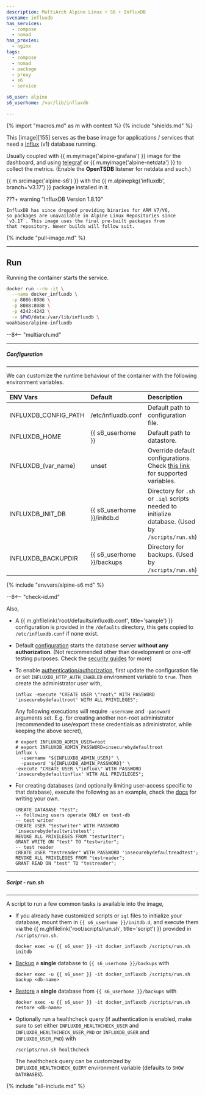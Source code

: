 ```yaml
---
description: MultiArch Alpine Linux + S6 + InfluxDB
svcname: influxdb
has_services:
  - compose
  - nomad
has_proxies:
  - nginx
tags:
  - compose
  - nomad
  - package
  - proxy
  - s6
  - service

s6_user: alpine
s6_userhome: /var/lib/influxdb

---
```


{% import "macros.md" as m with context %}
{% include "shields.md" %}

This [image][155] serves as the base image for applications
/ services that need a [Influx][1] (v1) database running.

Usually coupled with {{ m.myimage('alpine-grafana') }} image for
the dashboard, and using [telegraf][2] or {{
m.myimage('alpine-netdata') }} to collect the metrics.
(Enable the **OpenTSDB** listener for netdata and such.)

{{ m.srcimage('alpine-s6') }} with the {{
m.alpinepkg('influxdb', branch='v3.17') }} package installed in
it.

???+ warning "InfluxDB Version 1.8.10"

    InfluxDB has since dropped providing binaries for ARM V7/V6,
    so packages are unavailable in Alpine Linux Repositories since
    `v3.17`. This image uses the final pre-built packages from
    that repository. Newer builds will follow suit.

{% include "pull-image.md" %}

---
Run
---

Running the container starts the service.

``` sh
docker run --rm -it \
  --name docker_influxdb \
  -p 8086:8086 \
  -p 8088:8088 \
  -p 4242:4242 \
  -v $PWD/data:/var/lib/influxdb \
woahbase/alpine-influxdb
```

--8<-- "multiarch.md"

---
##### Configuration
---

We can customize the runtime behaviour of the container with the
following environment variables.

| ENV Vars             | Default                    | Description
| :---                 | :---                       | :---
| INFLUXDB_CONFIG_PATH | /etc/influxdb.conf         | Default path to configuration file.
| INFLUXDB_HOME        | {{ s6_userhome }}          | Default path to datastore.
| INFLUXDB_(var_name)  | unset                      | Override default configurations. Check [this link][3] for supported variables.
| INFLUXDB_INIT_DB     | {{ s6_userhome }}/initdb.d | Directory for `.sh` or `.iql` scripts needed to initialize database. (Used by `/scripts/run.sh`)
| INFLUXDB_BACKUPDIR   | {{ s6_userhome }}/backups  | Directory for backups. (Used by `/scripts/run.sh`)
{% include "envvars/alpine-s6.md" %}

--8<-- "check-id.md"

Also,

* A {{ m.ghfilelink('root/defaults/influxdb.conf', title='sample') }}
  configuration is provided in the `/defaults` directory, this
  gets copied to `/etc/influxdb.conf` if none exist.

* Default [configuration][3] starts the database server **without any
  authorization**. (Not recommended other than development
  or one-off testing purposes. Check the [security guides][6] for more)

* To enable [authentication/authorization][4],
  first update the configuration file or set
  `INFLUXDB_HTTP_AUTH_ENABLED` environment variable to `true`.
  Then create the administrator user with,
  ```
  influx -execute "CREATE USER \"root\" WITH PASSWORD 'insecurebydefaultroot' WITH ALL PRIVILEGES";
  ```
  Any following executions will require `-username` and
  `-password` arguments set. E.g. for creating another non-root
  administrator (recommended to use/export these credentials as
  administrator, while keeping the above secret),
  ```
  # export INFLUXDB_ADMIN_USER=root
  # export INFLUXDB_ADMIN_PASSWORD=insecurebydefaultroot
  influx \
    -username "${INFLUXDB_ADMIN_USER}" \
    -password '${INFLUXDB_ADMIN_PASSWORD}' \
  -execute "CREATE USER \"influx\" WITH PASSWORD 'insecurebydefaultinflux' WITH ALL PRIVILEGES";
  ```

* For creating databases (and optionally limiting user-access
  specific to that database), execute the following as an example,
  check the [docs][5] for writing your own.
  ```
  CREATE DATABASE "test";
  -- following users operate ONLY on test-db
  -- test writer
  CREATE USER "testwriter" WITH PASSWORD 'insecurebydefaultwritetest';
  REVOKE ALL PRIVILEGES FROM "testwriter";
  GRANT WRITE ON "test" TO "testwriter";
  -- test reader
  CREATE USER "testreader" WITH PASSWORD 'insecurebydefaultreadtest';
  REVOKE ALL PRIVILEGES FROM "testreader";
  GRANT READ ON "test" TO "testreader";
  ```

---
##### Script - run.sh
---

A script to run a few common tasks is available into the image,

* If you already have customized scripts or `iql` files to
  initialize your database, mount them in `{{ s6_userhome
  }}/initdb.d`, and execute them via the {{
  m.ghfilelink('root/scripts/run.sh', title='script') }}
  provided in `/scripts/run.sh`.
  ```
  docker exec -u {{ s6_user }} -it docker_influxdb /scripts/run.sh initdb
  ```

* [Backup][7] a **single** database to `{{ s6_userhome }}/backups` with
  ```
  docker exec -u {{ s6_user }} -it docker_influxdb /scripts/run.sh backup <db-name>
  ```

* [Restore][7] a **single** database from `{{ s6_userhome }}/backups` with
  ```
  docker exec -u {{ s6_user }} -it docker_influxdb /scripts/run.sh restore <db-name>
  ```

* Optionally run a healthcheck query (if authentication is
  enabled, make sure to set either `INFLUXDB_HEALTHCHECK_USER` and
  `INFLUXDB_HEALTHCHECK_USER_PWD` or `INFLUXDB_USER` and
  `INFLUXDB_USER_PWD`) with
  ```
  /scripts/run.sh healthcheck
  ```
  The healthcheck query can be customized by `INFLUXDB_HEALTHCHECK_QUERY`
  environment variable (defaults to `SHOW DATABASES`).

[1]: https://www.influxdata.com
[2]: https://www.influxdata.com/time-series-platform/telegraf/
[3]: https://docs.influxdata.com/influxdb/v1/administration/config/
[4]: https://docs.influxdata.com/influxdb/v1/administration/authentication_and_authorization/
[5]: https://docs.influxdata.com/influxdb/v1/query_language/spec/
[6]: https://docs.influxdata.com/influxdb/v1/administration/security/
[7]: https://docs.influxdata.com/influxdb/v1/administration/backup_and_restore/

{% include "all-include.md" %}
